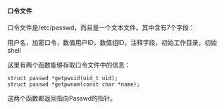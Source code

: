 #### 口令文件

口令文件是/etc/passwd，而且是一个文本文件。其中含有7个字段：

用户名，加密口令，数值用户ID，数值组ID，注释字段，初始工作目录，初始shell

这里有两个函数能够存取口令文件中的信息：

```
struct passwd *getpwuid(uid_t uid);
struct passwd *getpwnam(const char *name);
```

这两个函数都返回指向Passwd的指针。